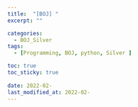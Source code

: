 ```yaml
---
title:  "[BOJ] "
excerpt: ""

categories:
  - BOJ_Silver
tags:
  - [Programming, BOJ, python, Silver ]

toc: true
toc_sticky: true
 
date: 2022-02-
last_modified_at: 2022-02-
---
```

#### 
##### 
```python
```